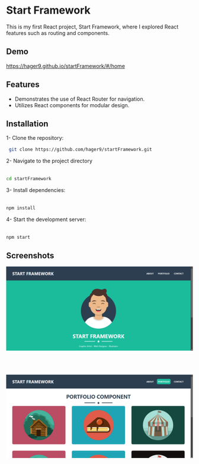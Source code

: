 # Start Framework
This is my first React project, Start Framework, where I explored React features such as routing and components.

## Demo 
  https://hager9.github.io/startFramework/#/home

## Features
- Demonstrates the use of React Router for navigation.
- Utilizes React components for modular design.


## Installation

1- Clone the repository:

```bash
 git clone https://github.com/hager9/startFramework.git
```
2- Navigate to the project directory 

```bash
 
cd startFramework
```

3- Install dependencies:

```bash
 
npm install
```
4- Start the development server:

```bash
 
npm start
```
## Screenshots
![Home Page](https://github.com/hager9/startFramework/blob/main/public/Images/Screenshot%202024-10-10%20173504.png)


<br>
<br>

![Portfolio Page](https://github.com/hager9/startFramework/blob/main/public/Images/Screenshot%202024-10-10%20173521.png)


